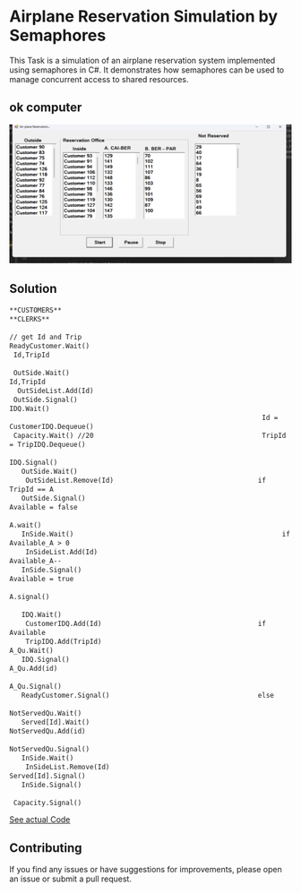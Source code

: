 # Airplane Reservation Simulation by Semaphores

This Task is a simulation of an airplane reservation system implemented using semaphores in C#. It demonstrates how semaphores can be used to manage concurrent access to shared resources.

## ok computer
![](img/design.png)
## Solution

```           
**CUSTOMERS**                                                  **CLERKS**

// get Id and Trip                                            ReadyCustomer.Wait()
 Id,TripId
 
 OutSide.Wait()                                               Id,TripId
  OutSideList.Add(Id)                                         
 OutSide.Signal()                                             IDQ.Wait()
                                                               Id = CustomerIDQ.Dequeue()
 Capacity.Wait() //20                                          TripId = TripIDQ.Dequeue()
                                                              IDQ.Signal()
   OutSide.Wait()
    OutSideList.Remove(Id)                                    if TripId == A 
   OutSide.Signal()                                               Available = false
                                                                  A.wait()
   InSide.Wait()                                                    if Available_A > 0
    InSideList.Add(Id)                                                    Available_A--
   InSide.Signal()                                                        Available = true
                                                                  A.signal()

   IDQ.Wait()                   
    CustomerIDQ.Add(Id)                                       if Available
    TripIDQ.Add(TripId)                                           A_Qu.Wait()
   IDQ.Signal()                                                      A_Qu.Add(id)
                                                                  A_Qu.Signal()
   ReadyCustomer.Signal()                                     else
                                                                  NotServedQu.Wait()
   Served[Id].Wait()                                                NotServedQu.Add(id)
                                                                  NotServedQu.Signal()
   InSide.Wait()                            
    InSideList.Remove(Id)                                    Served[Id].Signal()
   InSide.Signal()
   
 Capacity.Signal()
```
 [See actual Code](https://github.com/Shehapp/concurrency/blob/main/AirplaneReservation/Form2.cs#L85)
## Contributing

If you find any issues or have suggestions for improvements, please open an issue or submit a pull request.